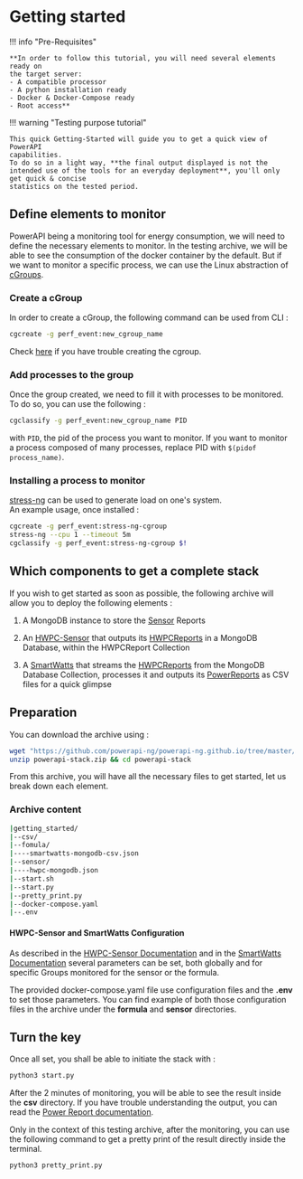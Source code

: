 # Getting started

!!! info "Pre-Requisites"
    
    **In order to follow this tutorial, you will need several elements ready on
    the target server:  
    - A compatible processor  
    - A python installation ready  
    - Docker & Docker-Compose ready  
    - Root access**

!!! warning "Testing purpose tutorial"
    
    This quick Getting-Started will guide you to get a quick view of PowerAPI 
    capabilities.  
    To do so in a light way, **the final output displayed is not the 
    intended use of the tools for an everyday deployment**, you'll only get quick & concise 
    statistics on the tested period.

## Define elements to monitor

PowerAPI being a monitoring tool for energy consumption, we will need to define 
the necessary elements to monitor. 
In the testing archive, we will be able to see the consumption of the docker container by the default.
But if we want to monitor a specific process, we can use the Linux abstraction of [cGroups](https://www.redhat.com/sysadmin/cgroups-part-one).  

### Create a cGroup

In order to create a cGroup, the following command can be used from CLI :  

```sh
cgcreate -g perf_event:new_cgroup_name
```

Check [here](./reference/cgroup/cgroup_v1_activation.md) if you have trouble 
creating the cgroup.  

### Add processes to the group

Once the group created, we need to fill it with processes to be monitored. 
To do so, you can use the following :  

```sh
cgclassify -g perf_event:new_cgroup_name PID
```

with `PID`, the pid of the process you want to monitor. If you want to monitor a
process composed of many processes, replace PID with `$(pidof process_name)`.

### Installing a process to monitor

[stress-ng](https://wiki.ubuntu.com/Kernel/Reference/stress-ng) can be used to 
generate load on one's system.  
An example usage, once installed :  

```sh  
cgcreate -g perf_event:stress-ng-cgroup
stress-ng --cpu 1 --timeout 5m
cgclassify -g perf_event:stress-ng-cgroup $!
```

## Which components to get a complete stack  

If you wish to get started as soon as possible, the following archive will allow you to deploy the following elements :  

1. A MongoDB instance to store the [Sensor](./reference/sensors/hwpc-sensor.md)
Reports

3. An [HWPC-Sensor](./reference/sensors/hwpc-sensor.md) that outputs its 
[HWPCReports](./reference/reports/report.md#HWPCReport) in a MongoDB Database, 
within the HWPCReport Collection

4. A [SmartWatts](./reference/formulas/smartwatts.md) that streams the 
[HWPCReports](./reference/reports/report.md#HWPCReport) from the MongoDB 
Database Collection, processes it and outputs its 
[PowerReports](./reference/reports/report.md#PowerReports) as CSV files for a 
quick glimpse 

## Preparation

You can download the archive using :   

```sh 
wget "https://github.com/powerapi-ng/powerapi-ng.github.io/tree/master/examples/powerapi-stack.zip"
unzip powerapi-stack.zip && cd powerapi-stack
```

From this archive, you will have all the necessary files to get started, let us break down each element.  

### Archive content

```sh
|getting_started/
|--csv/
|--fomula/
|----smartwatts-mongodb-csv.json
|--sensor/
|----hwpc-mongodb.json
|--start.sh
|--start.py
|--pretty_print.py
|--docker-compose.yaml
|--.env
```

#### HWPC-Sensor and SmartWatts Configuration

As described in the [HWPC-Sensor Documentation](./reference/sensors/hwpc-sensor.md#global-parameters) and in the [SmartWatts Documentation](./reference/formulas/smartwatts.md#global-parameters) 
several parameters can be set, both globally and for specific Groups monitored for the sensor or the formula.

The provided docker-compose.yaml file use configuration files and the **.env** to set those parameters.
You can find example of both those configuration files in the archive under the **formula** and **sensor** directories.


## Turn the key 

Once all set, you shall be able to initiate the stack with :  

```sh
python3 start.py
```

After the 2 minutes of monitoring, you will be able to see the result inside the **csv** directory.
If you have trouble understanding the output, you can read the [Power Report documentation](./reference/reports/reports.md#power-Reports).

Only in the context of this testing archive, after the monitoring, you can use the following command to get a pretty print of the result directly inside the terminal.  

```sh
python3 pretty_print.py
```
